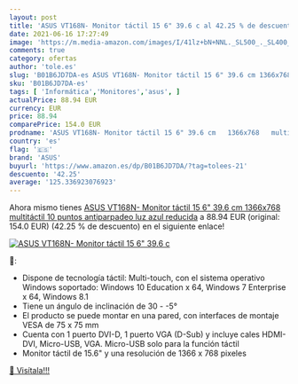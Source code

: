 ```yaml
---
layout: post
title: 'ASUS VT168N- Monitor táctil 15 6" 39.6 c al 42.25 % de descuento'
date: 2021-06-16 17:27:49
image: 'https://m.media-amazon.com/images/I/41lz+bN+NNL._SL500_._SL400_.jpg'
comments: true
category: ofertas
author: 'tole.es'
slug: 'B01B6JD7DA-es ASUS VT168N- Monitor táctil 15 6" 39.6 cm 1366x768...'
sku: 'B01B6JD7DA-es'
tags: [ 'Informática','Monitores','asus', ]
actualPrice: 88.94 EUR
currency: EUR
price: 88.94
comparePrice: 154.0 EUR
prodname: 'ASUS VT168N- Monitor táctil 15 6" 39.6 cm   1366x768   multitáctil 10 puntos  antiparpadeo  luz azul reducida'
country: 'es'
flag: '🇪🇸'
brand: 'ASUS'
buyurl: 'https://www.amazon.es/dp/B01B6JD7DA/?tag=tolees-21'
descuento: '42.25'
average: '125.336923076923'
---
```


Ahora mismo tienes [ASUS VT168N- Monitor táctil 15 6" 39.6 cm   1366x768   multitáctil 10 puntos  antiparpadeo  luz azul reducida](https://www.amazon.es/dp/B01B6JD7DA/?tag=tolees-21) a 88.94 EUR (original: 154.0 EUR) (42.25 %  de descuento) en el siguiente enlace!

[![ASUS VT168N- Monitor táctil 15 6" 39.6 c](https://m.media-amazon.com/images/I/41lz+bN+NNL._SL500_._SL400_.jpg)](https://www.amazon.es/dp/B01B6JD7DA/?tag=tolees-21)

🔎:

- Dispone de tecnología táctil: Multi-touch, con el sistema operativo Windows soportado: Windows 10 Education x 64, Windows 7 Enterprise x 64, Windows 8.1
- Tiene un ángulo de inclinación de 30 - -5°
- El producto se puede montar en una pared, con interfaces de montaje VESA de 75 x 75 mm
- Cuenta con 1 puerto DVI-D, 1 puerto VGA (D-Sub) y incluye cales HDMI-DVI, Micro-USB, VGA. Micro-USB solo para la función táctil
- Monitor táctil de 15.6" y una resolución de 1366 x 768 pixeles

[🛒 Visítala!!!](https://www.amazon.es/dp/B01B6JD7DA/?tag=tolees-21)
